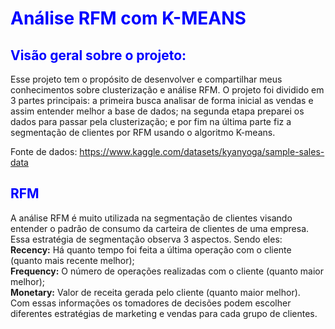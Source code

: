 # <font color='blue'>Análise RFM com K-MEANS</font>

## <font color='blue'>Visão geral sobre o projeto:</font>

Esse projeto tem o propósito de desenvolver e compartilhar meus conhecimentos sobre clusterização e análise RFM. O projeto foi dividido em 3 partes principais: a primeira busca analisar de forma inicial as vendas e assim entender melhor a base de dados; na segunda etapa preparei os dados para passar pela clusterização; e por fim na última parte fiz a segmentação de clientes por RFM usando o algoritmo K-means.
        
Fonte de dados: <https://www.kaggle.com/datasets/kyanyoga/sample-sales-data>   

## <font color='blue'>RFM</font> 

A análise RFM é muito utilizada na segmentação de clientes visando entender o padrão de consumo da carteira de clientes de uma empresa. Essa estratégia de segmentação observa 3 aspectos. Sendo eles:    
**Recency:** Há quanto tempo foi feita a última operação com o cliente (quanto mais recente melhor);    
**Frequency:** O número de operações realizadas com o cliente (quanto maior melhor);    
**Monetary:** Valor de receita gerada pelo cliente (quanto maior melhor).          
Com essas informações os tomadores de decisões podem escolher diferentes estratégias de marketing e vendas para cada grupo de clientes.